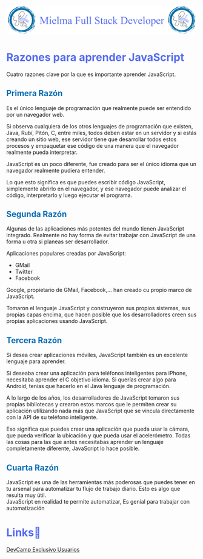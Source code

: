 ![Logo Mielma](image/Logo_Encabezado.png)
# <b><font color="#556CEE">Razones para aprender JavaScript</font></b>

Cuatro razones clave por la que es importante aprender JavaScript.

## <b><font color="#006cb5">Primera Razón</font></b>

Es el único lenguaje de programación que realmente puede ser entendido por un navegador web. 

Si observa cualquiera de los otros lenguajes de programación que existen, Java, Rubí, Pitón, C, entre miles, todos deben estar en un servidor y si estás creando un sitio web, ese servidor tiene que desarrollar todos estos procesos y empaquetar ese código de una manera que el navegador realmente pueda interpretar.

JavaScript es un poco diferente, fue creado para ser el único idioma que un navegador realmente pudiera entender.  

Lo que esto significa es que puedes escribir código JavaScript, simplemente abrirlo en el navegador, y ese navegador puede analizar el código, interpretarlo y luego ejecutar el programa.

## <b><font color="#006cb5">Segunda Razón</font></b>
Algunas de las aplicaciones más potentes del mundo tienen JavaScript integrado. Realmente no hay forma de evitar trabajar con JavaScript de una forma u otra si planeas ser desarrollador.

Aplicaciones populares creadas por JavaScript:
+ GMail
+ Twitter
+ Facebook

Google, propietario de GMail, Facebook,... han creado cu propio marco de JavaScript.

Tomaron el lenguaje JavaScript y construyeron sus propios sistemas, sus propias capas encima, que hacen posible que los desarrolladores creen sus propias aplicaciones usando JavaScript.

## <b><font color="#006cb5">Tercera Razón</font></b>

Si desea crear aplicaciones móviles, JavaScript también es un excelente lenguaje para aprender.

Si deseaba crear una aplicación para teléfonos inteligentes para iPhone, necesitaba aprender el C objetivo idioma. Si querías crear algo para Android, tenías que hacerlo en el Java lenguaje de programación.

A lo largo de los años, los desarrolladores de JavaScript tomaron sus propias bibliotecas y crearon estos marcos que le permiten crear su aplicación utilizando nada más que JavaScript que se vincula directamente con la API de su teléfono inteligente.

Eso significa que puedes crear una aplicación que pueda usar la cámara, que pueda verificar la ubicación y que pueda usar el acelerómetro. Todas las cosas para las que antes necesitabas aprender un lenguaje completamente diferente, JavaScript lo hace posible.

## <b><font color="#006cb5">Cuarta Razón</font></b>

JavaScript es una de las herramientas más poderosas que puedes tener en tu arsenal para automatizar tu flujo de trabajo diario. Esto es algo que resulta muy útil.  
JavaScript en realidad te permite automatizar, Es genial para trabajar con automatización

# <b><font color="#556CEE">Links🔗</font></b>

[DevCamp Exclusivo Usuarios](https://basque.devcamp.com/pt-full-stack-development-javascript-python-react/guide/reasons-learning-javascript)